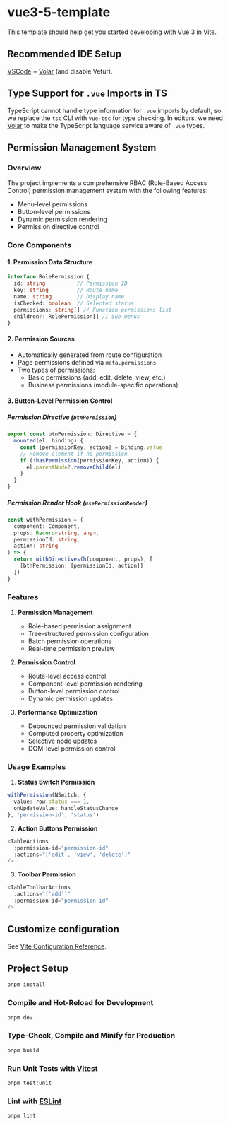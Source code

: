 # vue3-5-template

This template should help get you started developing with Vue 3 in Vite.

## Recommended IDE Setup

[VSCode](https://code.visualstudio.com/) + [Volar](https://marketplace.visualstudio.com/items?itemName=Vue.volar) (and disable Vetur).

## Type Support for `.vue` Imports in TS

TypeScript cannot handle type information for `.vue` imports by default, so we replace the `tsc` CLI with `vue-tsc` for type checking. In editors, we need [Volar](https://marketplace.visualstudio.com/items?itemName=Vue.volar) to make the TypeScript language service aware of `.vue` types.

## Permission Management System

### Overview
The project implements a comprehensive RBAC (Role-Based Access Control) permission management system with the following features:
- Menu-level permissions
- Button-level permissions
- Dynamic permission rendering
- Permission directive control

### Core Components

#### 1. Permission Data Structure
```typescript
interface RolePermission {
  id: string          // Permission ID
  key: string         // Route name
  name: string        // Display name
  isChecked: boolean  // Selected status
  permissions: string[] // Function permissions list
  children?: RolePermission[] // Sub-menus
}
```

#### 2. Permission Sources
- Automatically generated from route configuration
- Page permissions defined via `meta.permissions`
- Two types of permissions:
  - Basic permissions (add, edit, delete, view, etc.)
  - Business permissions (module-specific operations)

#### 3. Button-Level Permission Control

##### Permission Directive (`btnPermission`)
```typescript
export const btnPermission: Directive = {
  mounted(el, binding) {
    const [permissionKey, action] = binding.value
    // Remove element if no permission
    if (!hasPermission(permissionKey, action)) {
      el.parentNode?.removeChild(el)
    }
  }
}
```

##### Permission Render Hook (`usePermissionRender`)
```typescript
const withPermission = (
  component: Component,
  props: Record<string, any>, 
  permissionId: string,
  action: string
) => {
  return withDirectives(h(component, props), [
    [btnPermission, [permissionId, action]]
  ])
}
```

### Features

1. **Permission Management**
   - Role-based permission assignment
   - Tree-structured permission configuration
   - Batch permission operations
   - Real-time permission preview

2. **Permission Control**
   - Route-level access control
   - Component-level permission rendering
   - Button-level permission control
   - Dynamic permission updates

3. **Performance Optimization**
   - Debounced permission validation
   - Computed property optimization
   - Selective node updates
   - DOM-level permission control

### Usage Examples

1. **Status Switch Permission**
```typescript
withPermission(NSwitch, {
  value: row.status === 1,
  onUpdateValue: handleStatusChange
}, 'permission-id', 'status')
```

2. **Action Buttons Permission**
```typescript
<TableActions
  :permission-id="permission-id"
  :actions="['edit', 'view', 'delete']"
/>
```

3. **Toolbar Permission**
```typescript
<TableToolbarActions
  :actions="['add']"
  :permission-id="permission-id"
/>
```

## Customize configuration

See [Vite Configuration Reference](https://vite.dev/config/).

## Project Setup

```sh
pnpm install
```

### Compile and Hot-Reload for Development

```sh
pnpm dev
```

### Type-Check, Compile and Minify for Production

```sh
pnpm build
```

### Run Unit Tests with [Vitest](https://vitest.dev/)

```sh
pnpm test:unit
```

### Lint with [ESLint](https://eslint.org/)

```sh
pnpm lint
```
